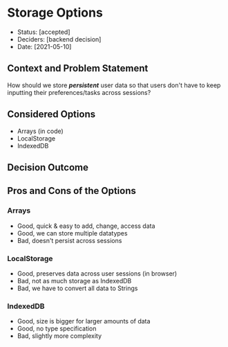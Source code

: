 # Storage Options

* Status: [accepted]
* Deciders: [backend decision]
* Date: [2021-05-10]

## Context and Problem Statement

How should we store ___persistent___ user data so that users don't have to keep inputting their preferences/tasks across sessions?

## Considered Options

* Arrays (in code)
* LocalStorage
* IndexedDB

## Decision Outcome



## Pros and Cons of the Options

### Arrays

* Good, quick & easy to add, change, access data
* Good, we can store multiple datatypes
* Bad, doesn't persist across sessions

### LocalStorage

* Good, preserves data across user sessions (in browser)
* Bad, not as much storage as IndexedDB
* Bad, we have to convert all data to Strings

### IndexedDB

* Good, size is bigger for larger amounts of data
* Good, no type specification
* Bad, slightly more complexity
